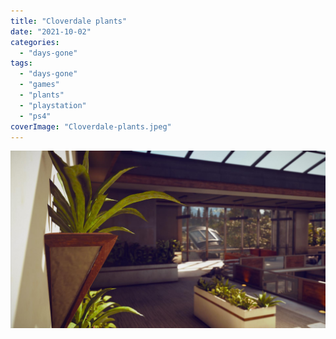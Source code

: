 ```yaml
---
title: "Cloverdale plants"
date: "2021-10-02"
categories: 
  - "days-gone"
tags: 
  - "days-gone"
  - "games"
  - "plants"
  - "playstation"
  - "ps4"
coverImage: "Cloverdale-plants.jpeg"
---
```


[![](images/Cloverdale-plants.jpeg)](https://davidpeach.co.uk/wp-content/uploads/2023/01/Cloverdale-plants.jpeg)
